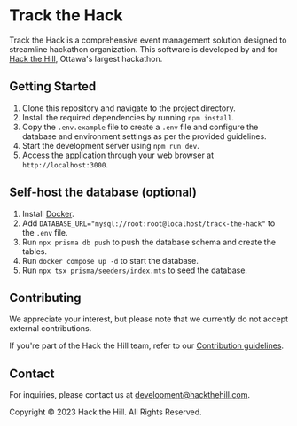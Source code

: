 # Track the Hack

Track the Hack is a comprehensive event management solution designed to streamline hackathon organization. This software is developed by and for [Hack the Hill](https://hackthehill.com), Ottawa's largest hackathon.

## Getting Started

1. Clone this repository and navigate to the project directory.
2. Install the required dependencies by running `npm install`.
3. Copy the `.env.example` file to create a `.env` file and configure the database and environment settings as per the provided guidelines.
4. Start the development server using `npm run dev`.
5. Access the application through your web browser at `http://localhost:3000`.

## Self-host the database (optional)

1. Install [Docker](https://docs.docker.com/get-docker/).
2. Add `DATABASE_URL="mysql://root:root@localhost/track-the-hack"` to the `.env` file.
3. Run `npx prisma db push` to push the database schema and create the tables.
4. Run `docker compose up -d` to start the database.
5. Run `npx tsx prisma/seeders/index.mts` to seed the database.

## Contributing

We appreciate your interest, but please note that we currently do not accept external contributions.

If you're part of the Hack the Hill team, refer to our [Contribution guidelines](https://github.com/HacktheHill/.github/blob/main/CONTRIBUTING.md).

## Contact

For inquiries, please contact us at [development@hackthehill.com](mailto:development@hackthehill.com).

Copyright © 2023 Hack the Hill. All Rights Reserved.

